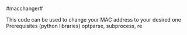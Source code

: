 
#macchanger#

This code can be used to change your MAC address to your desired one 
Prerequisites (python libraries)
 optparse,
 subprocess,
 re
